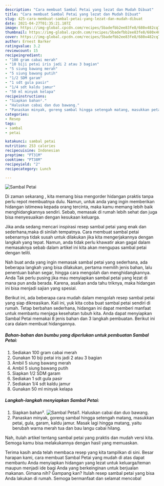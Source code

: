 ```yaml
---
description: "Cara membuat Sambal Petai yang lezat dan Mudah Dibuat"
title: "Cara membuat Sambal Petai yang lezat dan Mudah Dibuat"
slug: 425-cara-membuat-sambal-petai-yang-lezat-dan-mudah-dibuat
date: 2021-04-27T01:35:21.107Z
image: https://img-global.cpcdn.com/recipes/5badefbb2ee83fe8/680x482cq70/sambal-petai-foto-resep-utama.jpg
thumbnail: https://img-global.cpcdn.com/recipes/5badefbb2ee83fe8/680x482cq70/sambal-petai-foto-resep-utama.jpg
cover: https://img-global.cpcdn.com/recipes/5badefbb2ee83fe8/680x482cq70/sambal-petai-foto-resep-utama.jpg
author: Ernest Barker
ratingvalue: 3.2
reviewcount: 15
recipeingredient:
- "100 gram cabai merah"
- "10 biji petai iris jadi 2 atau 3 bagian"
- "5 siung bawang merah"
- "5 siung bawang putih"
- "1/2 SDM garam"
- "1 sdt gula pasir"
- "1/4 sdt kaldu jamur"
- "50 ml minyak kelapa"
recipeinstructions:
- "Siapkan bahan²."
- "Haluskan cabai dan duo bawang."
- "Panaskan minyak, goreng sambal hingga setengah matang, masukkan petai, gula, garam, kaldu jamur. Masak lagi hingga matang, yaitu berubah warna merah tua dan bau langu cabai hilang."
categories:
- Resep
tags:
- sambal
- petai

katakunci: sambal petai 
nutrition: 253 calories
recipecuisine: Indonesian
preptime: "PT31M"
cooktime: "PT38M"
recipeyield: "2"
recipecategory: Lunch

---
```



![Sambal Petai](https://img-global.cpcdn.com/recipes/5badefbb2ee83fe8/680x482cq70/sambal-petai-foto-resep-utama.jpg)

Di zaman  sekarang , kita memang bisa mengorder hidangan praktis tanpa perlu repot membuatnya dulu. Namun, untuk anda yang ingin memberikan hidangan istimewa kepada orang tercinta, maka kamu memang lebih baik menghidangkannya sendiri. Sebab, memasak di rumah lebih sehat dan juga bisa menyesuaikan dengan kesukaan keluarga.

Jika anda sedang mencari inspirasi resep sambal petai yang enak dan sederhana,maka di sinilah tempatnya. Cara membuat sambal petai  sebenarnya tidak susah untuk dilakukan jika kita mengerjakannya dengan langkah yang tepat. Namun, anda tidak perlu khawatir akan gagal dalam memasaknya 
sebab dalam artikel ini kita akan mengupas sambal petai dengan teliti.  



Nah buat anda yang ingin memasak sambal petai yang sederhana, ada beberapa langkah yang bisa dilakukan, pertama memilih jenis bahan, lalu penentuan bahan segar, hingga cara mengolah dan menghidangkannya. Anda Tak perlu pusing jika mau menyiapkan sambal petai yang lezat di mana pun anda berada. Karena, asalkan anda  tahu triknya, maka hidangan ini bisa menjadi sajian yang spesial.

Berikut ini, ada beberapa cara mudah dalam mengolah resep sambal petai yang siap dikreasikan. Kali ini, yuk kita coba buat sambal petai sendiri di rumah. Tetap berbahan sederhana, hidangan ini dapat memberi manfaat untuk membantu menjaga kesehatan tubuh kita. Anda dapat menyiapkan Sambal Petai memakai 8 jenis bahan dan 3 langkah pembuatan. Berikut ini cara dalam membuat hidangannya.

<!--inarticleads1-->

##### Bahan-bahan dan bumbu yang diperlukan untuk pembuatan Sambal Petai:

1. Sediakan 100 gram cabai merah
1. Gunakan 10 biji petai iris jadi 2 atau 3 bagian
1. Ambil 5 siung bawang merah
1. Ambil 5 siung bawang putih
1. Siapkan 1/2 SDM garam
1. Sediakan 1 sdt gula pasir
1. Sediakan 1/4 sdt kaldu jamur
1. Gunakan 50 ml minyak kelapa




<!--inarticleads2-->

##### Langkah-langkah menyiapkan Sambal Petai:

1. Siapkan bahan².
<img src="https://img-global.cpcdn.com/steps/72509ad7101d39ec/160x128cq70/sambal-petai-langkah-memasak-1-foto.jpg" alt="Sambal Petai">1. Haluskan cabai dan duo bawang.
1. Panaskan minyak, goreng sambal hingga setengah matang, masukkan petai, gula, garam, kaldu jamur. Masak lagi hingga matang, yaitu berubah warna merah tua dan bau langu cabai hilang.




Nah, itulah artikel tentang  sambal petai  yang praktis dan mudah versi kita. Semoga kamu bisa melakukannya dengan hasil yang memuaskan. 

Terima kasih anda telah membaca resep yang kita tampilkan di sini. Besar harapan kami, cara membuat  Sambal Petai yang mudah di atas dapat membantu Anda menyiapkan hidangan yang lezat untuk keluarga/teman maupun menjadi ide bagi Anda yang berkeinginan untuk berjualan makanan. Gimana nih? Gampang kan? Itulah resep sambal petai yang bisa Anda lakukan di rumah. Semoga bermanfaat dan selamat mencoba!

